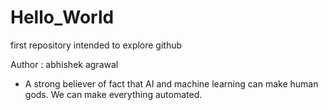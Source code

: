 # Hello_World
first repository intended to explore github 

Author : abhishek agrawal
- A strong believer of fact that AI and machine learning can make human gods. We can make everything automated.
